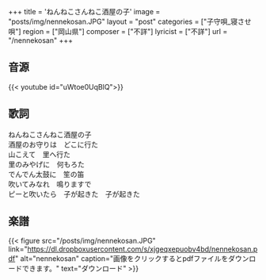 +++
title = 'ねんねこさんねこ酒屋の子'
image = "posts/img/nennekosan.JPG"
layout = "post"
categories = ["子守唄_寝させ唄"]
region = ["岡山県"]
composer = ["不詳"]
lyricist = ["不詳"]
url = "/nennekosan"
+++

## 音源
{{< youtube id="uWtoe0UqBlQ">}}

## 歌詞
ねんねこさんねこ酒屋の子  
酒屋のお守りは　どこに行た  
山こえて　里へ行た  
里のみやげに　何もろた  
でんでん太鼓に　笙の笛  
吹いてみなれ　鳴りますで  
ピーと吹いたら　子が起きた　子が起きた  

## 楽譜
{{< figure src="/posts/img/nennekosan.JPG" link="https://dl.dropboxusercontent.com/s/xjgeqxepuobv4bd/nennekosan.pdf" alt="nennekosan" caption="画像をクリックするとpdfファイルをダウンロードできます。" text="ダウンロード" >}}